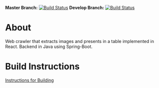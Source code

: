 **Master Branch:**  [![Build Status](https://travis-ci.org/datim/squid.svg?branch=master)](https://travis-ci.org/datim/squid) **Develop Branch:** [![Build Status](https://travis-ci.org/datim/squid.svg?branch=develop)](https://travis-ci.org/datim/squid)


# About
Web crawler that extracts images and presents in a table implemented in React.  Backend in Java using Spring-Boot.

# Build Instructions
[Instructions for Building](docs/BUILDINSTRUCTIONS.md)
